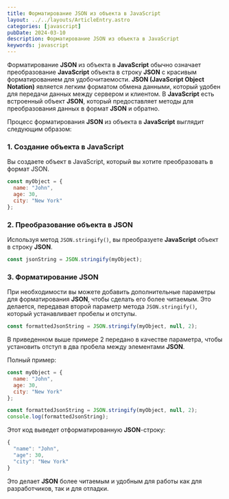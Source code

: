 ```yaml
---
title: Форматирование JSON из объекта в JavaScript
layout: ../../layouts/ArticleEntry.astro
categories: [javascript]
pubDate: 2024-03-10
description: Форматирование JSON из объекта в JavaScript
keywords: javascript
---
```


Форматирование **JSON** из объекта в **JavaScript** обычно означает преобразование **JavaScript** объекта в строку **JSON** с красивым форматированием для удобочитаемости. **JSON (JavaScript Object Notation)** является легким форматом обмена данными, который удобен для передачи данных между сервером и клиентом. В **JavaScript** есть встроенный объект **JSON**, который предоставляет методы для преобразования данных в формат **JSON** и обратно.

Процесс форматирования **JSON** из объекта в **JavaScript** выглядит следующим образом:

### 1. Создание объекта в JavaScript

Вы создаете объект в JavaScript, который вы хотите преобразовать в формат JSON.

```javascript
const myObject = {
  name: "John",
  age: 30,
  city: "New York"
};
```

### 2. Преобразование объекта в JSON

Используя метод `JSON.stringify()`, вы преобразуете **JavaScript** объект в строку **JSON**.

```javascript
const jsonString = JSON.stringify(myObject);
```

### 3. Форматирование JSON

При необходимости вы можете добавить дополнительные параметры для форматирования **JSON**, чтобы сделать его более читаемым. Это делается, передавая второй параметр метода `JSON.stringify()`, который устанавливает пробелы и отступы.

```javascript
const formattedJsonString = JSON.stringify(myObject, null, 2);
```

В приведенном выше примере 2 передано в качестве параметра, чтобы установить отступ в два пробела между элементами **JSON**.

Полный пример:

```javascript
const myObject = {
  name: "John",
  age: 30,
  city: "New York"
};

const formattedJsonString = JSON.stringify(myObject, null, 2);
console.log(formattedJsonString);
```

Этот код выведет отформатированную **JSON**-строку:

```javascript
{
  "name": "John",
  "age": 30,
  "city": "New York"
}
```

Это делает **JSON** более читаемым и удобным для работы как для разработчиков, так и для отладки.